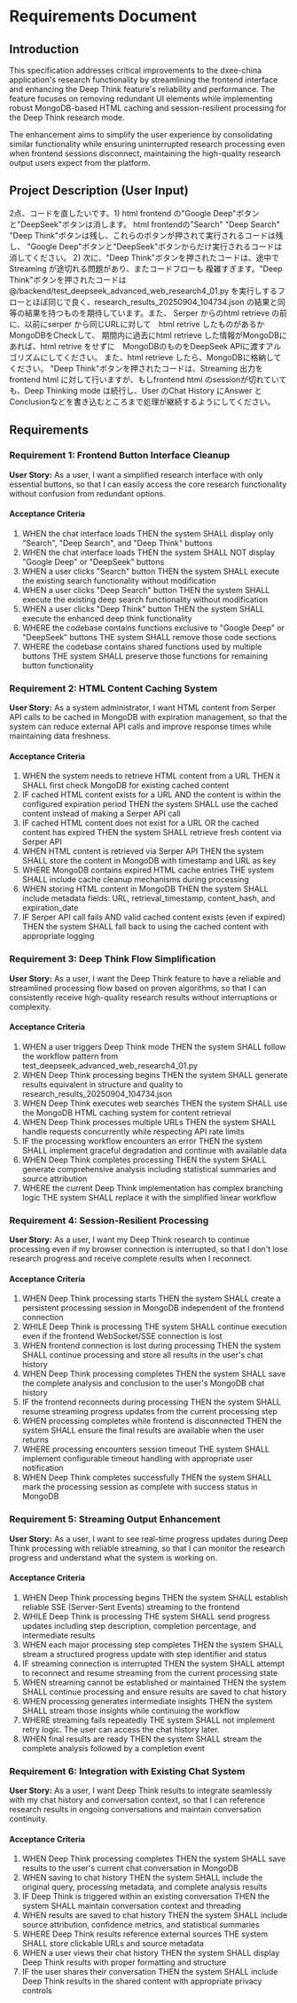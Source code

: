 # Requirements Document

## Introduction

This specification addresses critical improvements to the dxee-china application's research functionality by streamlining the frontend interface and enhancing the Deep Think feature's reliability and performance. The feature focuses on removing redundant UI elements while implementing robust MongoDB-based HTML caching and session-resilient processing for the Deep Think research mode.

The enhancement aims to simplify the user experience by consolidating similar functionality while ensuring uninterrupted research processing even when frontend sessions disconnect, maintaining the high-quality research output users expect from the platform.

## Project Description (User Input)
2点、コードを直したいです。1) html frontend の"Google Deep"ボタンと"DeepSeek"ボタンは消します。
html frontendの"Search" "Deep Search" "Deep Think"ボタンは残し、これらのボタンが押されて実行されるコードは残し、
"Google Deep"ボタンと"DeepSeek"ボタンからだけ実行されるコードは消してください。
2) 次に、"Deep Think"ボタンを押されたコードは、途中でStreaming が途切れる問題があり、またコードフローも
複雑すぎます。"Deep Think"ボタンを押されたコードは @/backend/test_deepseek_advanced_web_research4_01.py を実行しするフローとほぼ同じで良く、research_results_20250904_104734.json の結果と同等の結果を持つものを期待しています。また、
Serper からのhtml retrieve の前に、以前にserper から同じURLに対して　html retrive したものがあるかMongoDBをCheckして、
期間内に過去にhtml retrieve した情報がMongoDBにあれば、html retrive をせずに　MongoDBのものをDeepSeek APIに渡すアルゴリズムにしてください。 また、html retrieve したら、MongoDBに格納してください。
"Deep Think"ボタンを押されたコードは、Streaming 出力をfrontend html に対して行いますが、もしfrontend html のsessionが切れていても、Deep Thinking mode は続行し、User のChat History にAnswer とConclusionなどを書き込むところまで処理が継続するようにしてください。

## Requirements

### Requirement 1: Frontend Button Interface Cleanup
**User Story:** As a user, I want a simplified research interface with only essential buttons, so that I can easily access the core research functionality without confusion from redundant options.

#### Acceptance Criteria
1. WHEN the chat interface loads THEN the system SHALL display only "Search", "Deep Search", and "Deep Think" buttons
2. WHEN the chat interface loads THEN the system SHALL NOT display "Google Deep" or "DeepSeek" buttons
3. WHEN a user clicks "Search" button THEN the system SHALL execute the existing search functionality without modification
4. WHEN a user clicks "Deep Search" button THEN the system SHALL execute the existing deep search functionality without modification
5. WHEN a user clicks "Deep Think" button THEN the system SHALL execute the enhanced deep think functionality
6. WHERE the codebase contains functions exclusive to "Google Deep" or "DeepSeek" buttons THE system SHALL remove those code sections
7. WHERE the codebase contains shared functions used by multiple buttons THE system SHALL preserve those functions for remaining button functionality

### Requirement 2: HTML Content Caching System
**User Story:** As a system administrator, I want HTML content from Serper API calls to be cached in MongoDB with expiration management, so that the system can reduce external API calls and improve response times while maintaining data freshness.

#### Acceptance Criteria
1. WHEN the system needs to retrieve HTML content from a URL THEN it SHALL first check MongoDB for existing cached content
2. IF cached HTML content exists for a URL AND the content is within the configured expiration period THEN the system SHALL use the cached content instead of making a Serper API call
3. IF cached HTML content does not exist for a URL OR the cached content has expired THEN the system SHALL retrieve fresh content via Serper API
4. WHEN HTML content is retrieved via Serper API THEN the system SHALL store the content in MongoDB with timestamp and URL as key
5. WHERE MongoDB contains expired HTML cache entries THE system SHALL include cache cleanup mechanisms during processing
6. WHEN storing HTML content in MongoDB THEN the system SHALL include metadata fields: URL, retrieval_timestamp, content_hash, and expiration_date
7. IF Serper API call fails AND valid cached content exists (even if expired) THEN the system SHALL fall back to using the cached content with appropriate logging

### Requirement 3: Deep Think Flow Simplification
**User Story:** As a user, I want the Deep Think feature to have a reliable and streamlined processing flow based on proven algorithms, so that I can consistently receive high-quality research results without interruptions or complexity.

#### Acceptance Criteria
1. WHEN a user triggers Deep Think mode THEN the system SHALL follow the workflow pattern from test_deepseek_advanced_web_research4_01.py
2. WHEN Deep Think processing begins THEN the system SHALL generate results equivalent in structure and quality to research_results_20250904_104734.json
3. WHEN Deep Think executes web searches THEN the system SHALL use the MongoDB HTML caching system for content retrieval
4. WHEN Deep Think processes multiple URLs THEN the system SHALL handle requests concurrently while respecting API rate limits
5. IF the processing workflow encounters an error THEN the system SHALL implement graceful degradation and continue with available data
6. WHEN Deep Think completes processing THEN the system SHALL generate comprehensive analysis including statistical summaries and source attribution
7. WHERE the current Deep Think implementation has complex branching logic THE system SHALL replace it with the simplified linear workflow

### Requirement 4: Session-Resilient Processing
**User Story:** As a user, I want my Deep Think research to continue processing even if my browser connection is interrupted, so that I don't lose research progress and receive complete results when I reconnect.

#### Acceptance Criteria
1. WHEN Deep Think processing starts THEN the system SHALL create a persistent processing session in MongoDB independent of the frontend connection
2. WHILE Deep Think is processing THE system SHALL continue execution even if the frontend WebSocket/SSE connection is lost
3. WHEN frontend connection is lost during processing THEN the system SHALL continue processing and store all results in the user's chat history
4. WHEN Deep Think processing completes THEN the system SHALL save the complete analysis and conclusion to the user's MongoDB chat history
5. IF the frontend reconnects during processing THEN the system SHALL resume streaming progress updates from the current processing step
6. WHEN processing completes while frontend is disconnected THEN the system SHALL ensure the final results are available when the user returns
7. WHERE processing encounters session timeout THE system SHALL implement configurable timeout handling with appropriate user notification
8. WHEN Deep Think completes successfully THEN the system SHALL mark the processing session as complete with success status in MongoDB

### Requirement 5: Streaming Output Enhancement
**User Story:** As a user, I want to see real-time progress updates during Deep Think processing with reliable streaming, so that I can monitor the research progress and understand what the system is working on.

#### Acceptance Criteria
1. WHEN Deep Think processing begins THEN the system SHALL establish reliable SSE (Server-Sent Events) streaming to the frontend
2. WHILE Deep Think is processing THE system SHALL send progress updates including step description, completion percentage, and intermediate results
3. WHEN each major processing step completes THEN the system SHALL stream a structured progress update with step identifier and status
4. IF streaming connection is interrupted THEN the system SHALL attempt to reconnect and resume streaming from the current processing state
5. WHEN streaming cannot be established or maintained THEN the system SHALL continue processing and ensure results are saved to chat history
6. WHEN processing generates intermediate insights THEN the system SHALL stream those insights while continuing the workflow
7. WHERE streaming fails repeatedly THE system SHALL not implement retry logic.  The user can access the chat history later.
8. WHEN final results are ready THEN the system SHALL stream the complete analysis followed by a completion event

### Requirement 6: Integration with Existing Chat System
**User Story:** As a user, I want Deep Think results to integrate seamlessly with my chat history and conversation context, so that I can reference research results in ongoing conversations and maintain conversation continuity.

#### Acceptance Criteria
1. WHEN Deep Think processing completes THEN the system SHALL save results to the user's current chat conversation in MongoDB
2. WHEN saving to chat history THEN the system SHALL include the original query, processing metadata, and complete analysis results
3. IF Deep Think is triggered within an existing conversation THEN the system SHALL maintain conversation context and threading
4. WHEN results are saved to chat history THEN the system SHALL include source attribution, confidence metrics, and statistical summaries
5. WHERE Deep Think results reference external sources THE system SHALL store clickable URLs and source metadata
6. WHEN a user views their chat history THEN the system SHALL display Deep Think results with proper formatting and structure
7. IF the user shares their conversation THEN the system SHALL include Deep Think results in the shared content with appropriate privacy controls
